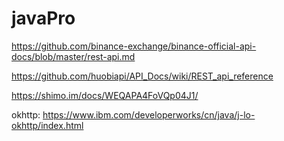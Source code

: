 # javaPro


https://github.com/binance-exchange/binance-official-api-docs/blob/master/rest-api.md




https://github.com/huobiapi/API_Docs/wiki/REST_api_reference

https://shimo.im/docs/WEQAPA4FoVQp04J1/


okhttp:
https://www.ibm.com/developerworks/cn/java/j-lo-okhttp/index.html
